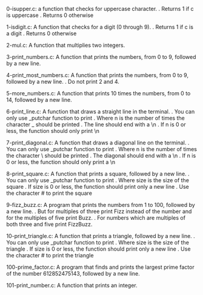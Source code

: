 0-isupper.c: a function that checks for uppercase character.
	   . Returns 1 if c is uppercase
	   . Returns 0 otherwise

1-isdigit.c: A function that checks for a digit (0 through 9).
	   . Returns 1 if c is a digit
	   . Returns 0 otherwise

2-mul.c: A function that multiplies two integers.

3-print_numbers.c: A function that prints the numbers, from 0 to 9, followed by a new line.

4-print_most_numbers.c: A function that prints the numbers, from 0 to 9, followed by a new line.
		      . Do not print 2 and 4.

5-more_numbers.c: A function that prints 10 times the numbers, from 0 to 14, followed by a new line.

6-print_line.c: A function that draws a straight line in the terminal.
	      . You can only use _putchar function to print
	      . Where n is the number of times the character _ should be printed
	      . The line should end with a \n
	      . If n is 0 or less, the function should only print \n

7-print_diagonal.c: A function that draws a diagonal line on the terminal.
		  . You can only use _putchar function to print
		  . Where n is the number of times the character \ should be printed
		  . The diagonal should end with a \n
		  . If n is 0 or less, the function should only print a \n

8-print_square.c: A function that prints a square, followed by a new line.
		. You can only use _putchar function to print
		. Where size is the size of the square
		. If size is 0 or less, the function should print only a new line
		. Use the character # to print the square

9-fizz_buzz.c: A program that prints the numbers from 1 to 100, followed by a new line.
	     . But for multiples of three print Fizz instead of the number and for the multiples of five print Buzz.
	     . For numbers which are multiples of both three and five print FizzBuzz.

10-print_triangle.c: A function that prints a triangle, followed by a new line.
		   . You can only use _putchar function to print
		   . Where size is the size of the triangle
		   . If size is 0 or less, the function should print only a new line
		   . Use the character # to print the triangle

100-prime_factor.c: A program that finds and prints the largest prime factor of the number 612852475143, followed by a new line.

101-print_number.c: A function that prints an integer.
